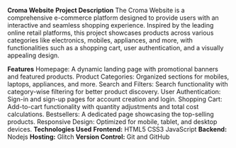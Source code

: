 
**Croma Website**
**Project Description**
The Croma Website is a comprehensive e-commerce platform designed to provide users with an interactive and seamless shopping experience. Inspired by the leading online retail platforms, this project showcases products across various categories like electronics, mobiles, appliances, and more, with functionalities such as a shopping cart, user authentication, and a visually appealing design.

**Features**
Homepage: A dynamic landing page with promotional banners and featured products.
Product Categories: Organized sections for mobiles, laptops, appliances, and more.
Search and Filters: Search functionality with category-wise filtering for better product discovery.
User Authentication: Sign-in and sign-up pages for account creation and login.
Shopping Cart: Add-to-cart functionality with quantity adjustments and total cost calculations.
Bestsellers: A dedicated page showcasing the top-selling products.
Responsive Design: Optimized for mobile, tablet, and desktop devices.
**Technologies Used**
**Frontend:**
HTML5
CSS3
JavaScript
**Backend:**
Nodejs
**Hosting:**
Glitch 
**Version Control:**
Git and GitHub
